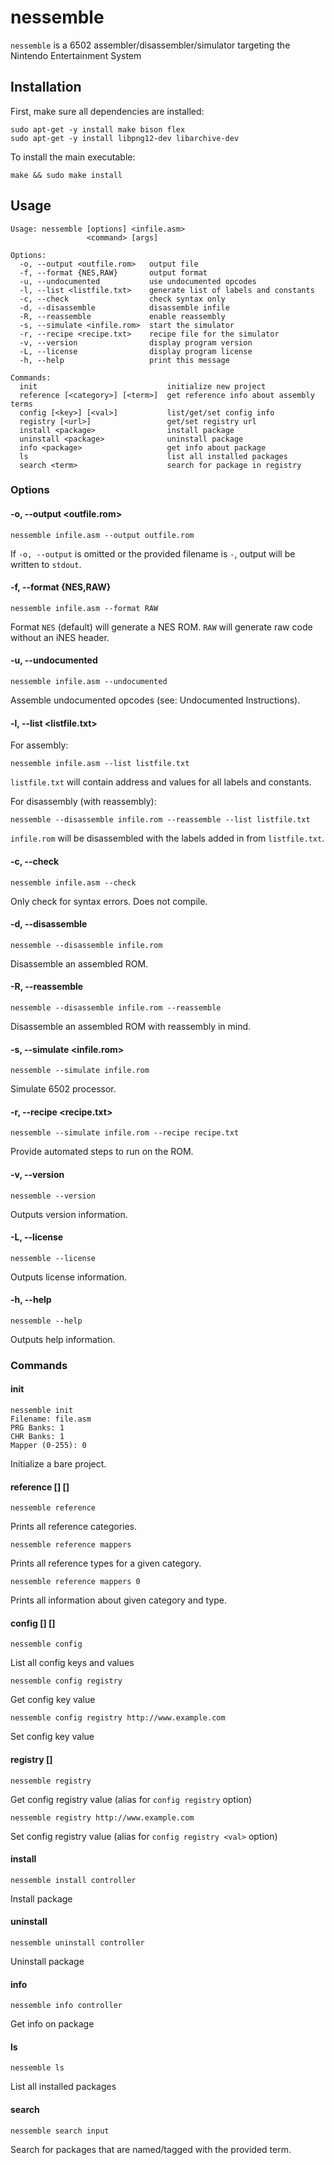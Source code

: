 # nessemble

`nessemble` is a 6502 assembler/disassembler/simulator targeting the Nintendo
Entertainment System

## Installation

First, make sure all dependencies are installed:

```
sudo apt-get -y install make bison flex
sudo apt-get -y install libpng12-dev libarchive-dev
```

To install the main executable:

```
make && sudo make install
```

## Usage

```
Usage: nessemble [options] <infile.asm>
                 <command> [args]

Options:
  -o, --output <outfile.rom>   output file
  -f, --format {NES,RAW}       output format
  -u, --undocumented           use undocumented opcodes
  -l, --list <listfile.txt>    generate list of labels and constants
  -c, --check                  check syntax only
  -d, --disassemble            disassemble infile
  -R, --reassemble             enable reassembly
  -s, --simulate <infile.rom>  start the simulator
  -r, --recipe <recipe.txt>    recipe file for the simulator
  -v, --version                display program version
  -L, --license                display program license
  -h, --help                   print this message

Commands:
  init                             initialize new project
  reference [<category>] [<term>]  get reference info about assembly terms
  config [<key>] [<val>]           list/get/set config info
  registry [<url>]                 get/set registry url
  install <package>                install package
  uninstall <package>              uninstall package
  info <package>                   get info about package
  ls                               list all installed packages
  search <term>                    search for package in registry
```

### Options

#### -o, --output <outfile.rom>

```
nessemble infile.asm --output outfile.rom
```

If `-o, --output` is omitted or the provided filename is `-`, output will be
written to `stdout`.

#### -f, --format {NES,RAW}

```
nessemble infile.asm --format RAW
```

Format `NES` (default) will generate a NES ROM. `RAW` will generate raw code
without an iNES header.

#### -u, --undocumented

```
nessemble infile.asm --undocumented
```

Assemble undocumented opcodes (see: Undocumented Instructions).

#### -l, --list <listfile.txt>

For assembly:

```
nessemble infile.asm --list listfile.txt
```

`listfile.txt` will contain address and values for all labels and constants.

For disassembly (with reassembly):

```
nessemble --disassemble infile.rom --reassemble --list listfile.txt
```

`infile.rom` will be disassembled with the labels added in from `listfile.txt`.

#### -c, --check

```
nessemble infile.asm --check
```

Only check for syntax errors. Does not compile.

#### -d, --disassemble

```
nessemble --disassemble infile.rom
```

Disassemble an assembled ROM.

#### -R, --reassemble

```
nessemble --disassemble infile.rom --reassemble
```

Disassemble an assembled ROM with reassembly in mind.

#### -s, --simulate <infile.rom>

```
nessemble --simulate infile.rom
```

Simulate 6502 processor.

#### -r, --recipe <recipe.txt>

```
nessemble --simulate infile.rom --recipe recipe.txt
```

Provide automated steps to run on the ROM.

#### -v, --version

```
nessemble --version
```

Outputs version information.

#### -L, --license

```
nessemble --license
```

Outputs license information.

#### -h, --help

```
nessemble --help
```

Outputs help information.

### Commands

#### init

```
nessemble init
Filename: file.asm
PRG Banks: 1
CHR Banks: 1
Mapper (0-255): 0
```

Initialize a bare project.

#### reference [<category>] [<term>]

```
nessemble reference
```

Prints all reference categories.

```
nessemble reference mappers
```

Prints all reference types for a given category.

```
nessemble reference mappers 0
```

Prints all information about given category and type.

#### config [<key>] [<val>]

```
nessemble config
```

List all config keys and values

```
nessemble config registry
```

Get config key value

```
nessemble config registry http://www.example.com
```

Set config key value

#### registry [<url>]

```
nessemble registry
```

Get config registry value (alias for `config registry` option)

```
nessemble registry http://www.example.com
```

Set config registry value (alias for `config registry <val>` option)

#### install <package>

```
nessemble install controller
```

Install package

#### uninstall <package>

```
nessemble uninstall controller
```

Uninstall package

#### info <package>

```
nessemble info controller
```

Get info on package

#### ls

```
nessemble ls
```

List all installed packages

#### search <term>

```
nessemble search input
```

Search for packages that are named/tagged with the provided term.
